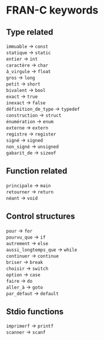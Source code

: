 # FRAN-C keywords

## Type related

`immuable` → `const`  
`statique` → `static`  
`entier` → `int`  
`caractère` → `char`  
`à_virgule` → `float`  
`gros` → `long`  
`petit` → `short`  
`bivalent` → `bool`  
`exact` → `true`  
`inexact` → `false`  
`définition_de_type` → `typedef`  
`construction` → `struct`  
`énumération` → `enum`  
`externe` → `extern`  
`registre` → `register`  
`signé` → `signed`  
`non_signé` → `unsigned`  
`gabarit_de` → `sizeof`  

## Function related

`principale` → `main`  
`retourner` → `return`  
`néant` → `void`  

## Control structures

`pour` → `for`  
`pourvu_que` → `if`  
`autrement` → `else`  
`aussi_longtemps_que` → `while`  
`continuer` → `continue`  
`briser` → `break`  
`choisir` → `switch`  
`option` → `case`  
`faire` → `do`  
`aller_à` → `goto`  
`par_défaut` → `default`  

## Stdio functions

`imprimerf` → `printf`  
`scanner` → `scanf`  

